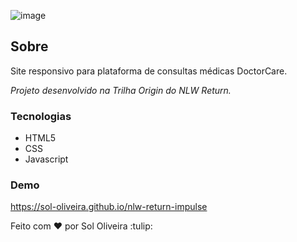 ![image](https://user-images.githubusercontent.com/71611273/174697857-b54ad494-b794-4b68-9fa5-5fdc12d1184d.png)


## Sobre
<p>Site responsivo para plataforma de consultas médicas DoctorCare.</p>
<p><i>Projeto desenvolvido na Trilha Origin do NLW Return.</i></p>

### Tecnologias

-  HTML5
- CSS
- Javascript

### Demo

https://sol-oliveira.github.io/nlw-return-impulse

<p dir="auto">Feito com <g-emoji class="g-emoji" alias="hearts" fallback-src="https://github.githubassets.com/images/icons/emoji/unicode/2665.png">♥</g-emoji>
  por Sol Oliveira :tulip:</p>

